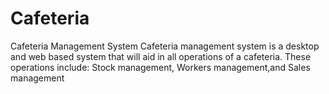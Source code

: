 # Cafeteria
Cafeteria Management System
Cafeteria management system is a desktop and web based system that will aid in all operations of a cafeteria.
These operations include:
            Stock management,
            Workers management,and 
            Sales management

